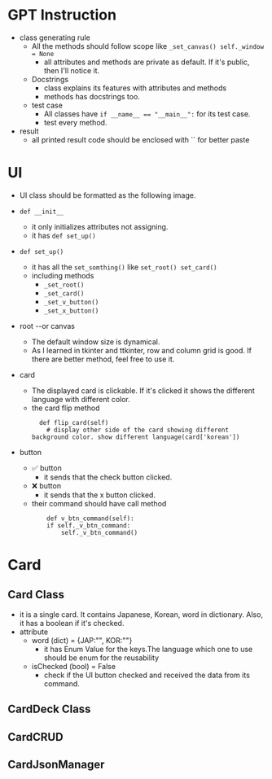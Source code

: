 # GPT Instruction
- class generating rule
  - All the methods should follow scope like `_set_canvas() self._window = None`
    - all attributes and methods are private as default. If it's public, then I'll notice it. 
  - Docstrings
    - class explains its features with attributes and methods 
    - methods has docstrings too.
  - test case
    - All classes have `if __name__ == "__main__":` for its test case. 
    - test every method.
- result
  - all printed result code should be enclosed with `` for better paste

# UI
- UI class should be formatted as the following image.
- `def __init__`
  - it only initializes attributes not assigning.
  - it has `def set_up()`
- `def set_up()`
  - it has all the `set_somthing()` like `set_root() set_card()`
  - including methods
    - `_set_root()`
    - `_set_card()`
    - `_set_v_button()`
    - `_set_x_button()`
- root --or canvas
  - The default window size is dynamical.
  - As I learned in tkinter and ttkinter, row and column grid is good. If there are better method, feel free to use it.
- card
  - The displayed card is clickable. If it's clicked it shows the different language with different color.
  - the card flip method
    ```
      def flip_card(self)
        # display other side of the card showing different background color. show different language(card['korean'])
     ```
  

- button
  - ✅ button
    - it sends that the check button clicked.
  - ❌ button
    - it sends that the x button clicked.
  - their command should have call method
    ```
        def v_btn_command(self):
        if self._v_btn_command:
            self._v_btn_command()
    ```


# Card
## Card Class
- it is a single card. It contains Japanese, Korean, word in dictionary. Also, it has a boolean if it's checked.
- attribute 
  - word (dict) = {JAP:"", KOR:""} 
    - it has Enum Value for the keys.The language which one to use should be enum for the reusability
  - isChecked (bool) = False
    - check if the UI button checked and received the data from its command.  
## CardDeck Class
## CardCRUD
## CardJsonManager
